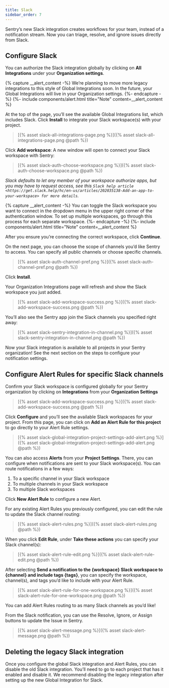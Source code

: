 ```yaml
---
title: Slack
sidebar_order: 7
---
```


Sentry’s new Slack integration creates workflows for your team, instead of a notification stream. Now you can triage, resolve, and ignore issues directly from Slack.

## Configure Slack

You can authorize the Slack integration globally by clicking on **All Integrations** under your **Organization settings**.

{% capture __alert_content -%}
We’re planning to move more legacy integrations to this style of Global Integrations soon. In the future, your Global Integrations will live in your Organization settings.
{%- endcapture -%}
{%- include components/alert.html
  title="Note"
  content=__alert_content
%}

At the top of the page, you’ll see the available Global Integrations list, which includes Slack. Click **Install** to integrate your Slack workspace(s) with your project.

> [{% asset slack-all-integrations-page.png %}]({% asset slack-all-integrations-page.png @path %})

Click **Add workspace**:
A new window will open to connect your Slack workspace with Sentry:

> [{% asset slack-auth-choose-workspace.png %}]({% asset slack-auth-choose-workspace.png @path %})

_Slack defaults to let any member of your workspace authorize apps, but you may have to request access, see this `Slack help article <https://get.slack.help/hc/en-us/articles/202035138-Add-an-app-to-your-workspace> for more details`._

{% capture __alert_content -%}
You can toggle the Slack workspace you want to connect in the dropdown menu in the upper right corner of the authentication window. To set up multiple workspaces, go through this process for each separate workspace.
{%- endcapture -%}
{%- include components/alert.html
  title="Note"
  content=__alert_content
%}

After you ensure you’re connecting the correct workspace, click **Continue**.

On the next page, you can choose the scope of channels you’d like Sentry to access. You can specify all public channels or choose specific channels.

> [{% asset slack-auth-channel-pref.png %}]({% asset slack-auth-channel-pref.png @path %})

Click **Install**.

Your Organization Integrations page will refresh and show the Slack workspace you just added.

> [{% asset slack-add-workspace-success.png %}]({% asset slack-add-workspace-success.png @path %})

You’ll also see the Sentry app join the Slack channels you specified right away:

> [{% asset slack-sentry-integration-in-channel.png %}]({% asset slack-sentry-integration-in-channel.png @path %})

Now your Slack integration is available to all projects in your Sentry organization! See the next section on the steps to configure your notification settings.

## Configure Alert Rules for specific Slack channels

Confirm your Slack workspace is configured globally for your Sentry organization by clicking on **Integrations** from your **Organization Settings**

> [{% asset slack-add-workspace-success.png %}]({% asset slack-add-workspace-success.png @path %})

Click **Configure** and you’ll see the available Slack workspaces for your project. From this page, you can click on **Add an Alert Rule for this project** to go directly to your Alert Rule settings.

> [{% asset slack-global-integration-project-settings-add-alert.png %}]({% asset slack-global-integration-project-settings-add-alert.png @path %})

You can also access **Alerts** from your **Project Settings**. There, you can configure when notifications are sent to your Slack workspace(s). You can route notifications in a few ways:

1.  To a specific channel in your Slack workspace
2.  To multiple channels in your Slack workspace
3.  To multiple Slack workspaces

Click **New Alert Rule** to configure a new Alert.

For any existing Alert Rules you previously configured, you can edit the rule to update the Slack channel routing:

> [{% asset slack-alert-rules.png %}]({% asset slack-alert-rules.png @path %})

When you click **Edit Rule**, under **Take these actions** you can specify your Slack channel(s):

> [{% asset slack-alert-rule-edit.png %}]({% asset slack-alert-rule-edit.png @path %})

After selecting **Send a notification to the {workspace} Slack workspace to {channel} and include tags {tags}**, you can specify the workspace, channel(s), and tags you’d like to include with your Alert Rule.

> [{% asset slack-alert-rule-for-one-workspace.png %}]({% asset slack-alert-rule-for-one-workspace.png @path %})

You can add Alert Rules routing to as many Slack channels as you’d like!

From the Slack notification, you can use the Resolve, Ignore, or Assign buttons to update the Issue in Sentry.

> [{% asset slack-alert-message.png %}]({% asset slack-alert-message.png @path %})

## Deleting the legacy Slack integration

Once you configure the global Slack integration and Alert Rules, you can disable the old Slack integration. You’ll need to go to each project that has it enabled and disable it. We recommend disabling the legacy integration after setting up the new Global Integration for Slack.
